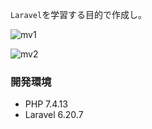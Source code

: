 `Laravel`を学習する目的で作成し。  

![mv1](https://user-images.githubusercontent.com/65392082/102189687-5b556000-3efa-11eb-93a8-7a5e7505e510.gif)

![mv2](https://user-images.githubusercontent.com/65392082/102190567-8d1af680-3efb-11eb-8b31-501fc80f8cdc.gif)

### 開発環境

- PHP 7.4.13
- Laravel 6.20.7

